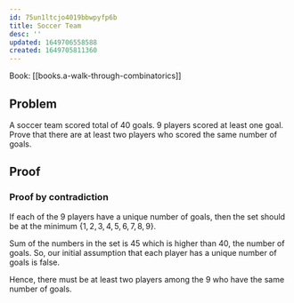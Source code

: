 ```yaml
---
id: 75un1ltcjo4019bbwpyfp6b
title: Soccer Team
desc: ''
updated: 1649706558588
created: 1649705811360
---
```


Book: [[books.a-walk-through-combinatorics]]

## Problem

A soccer team scored total of 40 goals. 9 players scored at least one goal. Prove that there are at least two players who scored the same number of goals.

## Proof

### Proof by contradiction

If each of the 9 players have a unique number of goals, then the set should be at the minimum
$\{1, 2, 3, 4, 5, 6, 7, 8, 9\}$.

Sum of the numbers in the set is $45$ which is higher than $40$, the number of goals. So, our initial assumption that each player has a unique number of goals is false.

Hence, there must be at least two players among the 9 who have the same number of goals.
